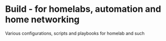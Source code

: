 # Build - for homelabs, automation and home networking

Various configurations, scripts and playbooks for homelab and such
